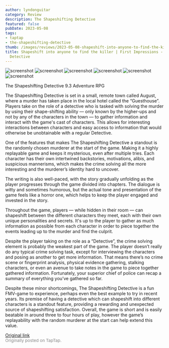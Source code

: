 ```yaml
---
author: lyndonguitar
category: Review
description: The Shapeshifting Detective
featured: false
pubDate: 2023-05-08
tags:
- taptap
- the-shapeshifting-detective
thumb: /images/reviews/2023-05-08-shapeshift-into-anyone-to-find-the-killer--first-impressions---the-shapeshifting-detectiv-0.avif
title: Shapeshift into anyone to find the killer | First Impressions - The Shapeshifting
  Detective
---
```


<div class="gallery">
  <img src="/images/reviews/2023-05-08-shapeshift-into-anyone-to-find-the-killer--first-impressions---the-shapeshifting-detectiv-0.avif" alt="screenshot" />
  <img src="/images/reviews/2023-05-08-shapeshift-into-anyone-to-find-the-killer--first-impressions---the-shapeshifting-detectiv-1.avif" alt="screenshot" />
  <img src="/images/reviews/2023-05-08-shapeshift-into-anyone-to-find-the-killer--first-impressions---the-shapeshifting-detectiv-2.avif" alt="screenshot" />
  <img src="/images/reviews/2023-05-08-shapeshift-into-anyone-to-find-the-killer--first-impressions---the-shapeshifting-detectiv-3.avif" alt="screenshot" />
  <img src="/images/reviews/2023-05-08-shapeshift-into-anyone-to-find-the-killer--first-impressions---the-shapeshifting-detectiv-4.avif" alt="screenshot" />
  <img src="/images/reviews/2023-05-08-shapeshift-into-anyone-to-find-the-killer--first-impressions---the-shapeshifting-detectiv-5.avif" alt="screenshot" />
</div>

The Shapeshifting Detective
9.3
Adventure
RPG

The Shapeshifting Detective is set in a small, remote town called August, where a murder has taken place in the local hotel called the “Guesthouse”. Players take on the role of a detective who is tasked with solving the murder by using their shape-shifting ability — only known by the higher-ups and not by any of the characters in the town — to gather information and interact with the game's cast of characters. This allows for interesting interactions between characters and easy access to information that would otherwise be unobtainable with a regular Detective.

One of the features that makes The Shapeshifting Detective a standout is the randomly chosen murderer at the start of the game. Making it a highly replayable game and keeps it mysterious, even after multiple tries. Each character has their own intertwined backstories, motivations, alibis, and suspicious mannerisms, which makes the crime solving all the more interesting and the murderer’s identity hard to uncover.

The writing is also well-paced, with the story gradually unfolding as the player progresses through the game divided into chapters. The dialogue is witty and sometimes humorous, but the actual tone and presentation of the game feels like a horror one, which helps to keep the player engaged and invested in the story.

Throughout the game, players — while hidden in their room — can shapeshift between the different characters they meet, each with their own unique personalities and secrets. It's up to the player to gather as much information as possible from each character in order to piece together the events leading up to the murder and find the culprit.

Despite the player taking on the role as a “Detective”, the crime solving element is probably the weakest part of the game. The player doesn’t really do any typical crime solving task, except for interviewing the characters and posing as another to get more information. That means there’s no crime scene or fingerprint analysis, physical evidence gathering, stalking characters, or even an avenue to take notes in the game to piece together gathered information. Fortunately, your superior chief of police can recap a summary of everything you’ve gathered so far.

Despite these minor shortcomings, The Shapeshifting Detective is a fun FMV-game to experience, perhaps even the best example to try in recent years. Its premise of having a detective which can shapeshift into different characters is a standout feature, providing a rewarding and unexpected source of shapeshifting satisfaction. Overall, the game is short and is easily beatable in around three to four hours of play, however the game’s replayability with the random murderer at the start can help extend this value.

[Original link](https://www.taptap.io/post/5375057)<br><span style="font-size: 0.95em; color: #888;">Originally posted on TapTap.</span>